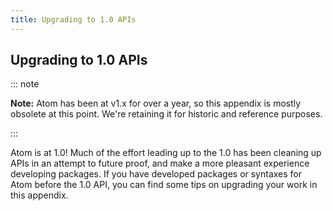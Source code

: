 ```yaml
---
title: Upgrading to 1.0 APIs
---
```


## Upgrading to 1.0 APIs

::: note

**Note:** Atom has been at v1.x for over a year, so this appendix is mostly obsolete at this point. We're retaining it for historic and reference purposes.

:::

Atom is at 1.0! Much of the effort leading up to the 1.0 has been cleaning up APIs in an attempt to future proof, and make a more pleasant experience developing packages. If you have developed packages or syntaxes for Atom before the 1.0 API, you can find some tips on upgrading your work in this appendix.
